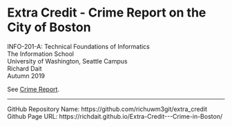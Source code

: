 # Extra Credit - Crime Report on the City of Boston
INFO-201-A: Technical Foundations of Informatics<br>
The Information School<br>
University of Washington, Seattle Campus<br>
Richard Dait<br>
Autumn 2019

See [Crime Report](https://richdait.github.io/Extra-Credit---Crime-in-Boston/).

<hr>
GitHub Repository Name: https://github.com/richuwm3git/extra_credit<br>
Github Page URL: https://richdait.github.io/Extra-Credit---Crime-in-Boston/
